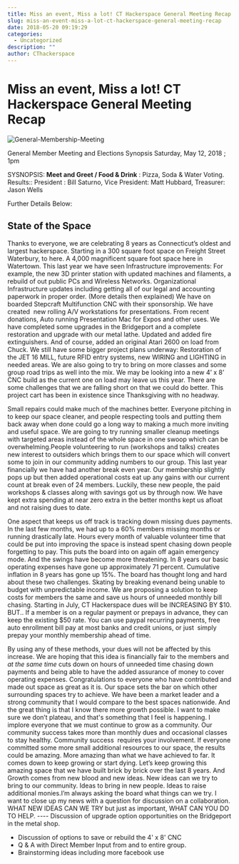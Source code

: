 ```yaml
---
title: Miss an event, Miss a lot! CT Hackerspace General Meeting Recap
slug: miss-an-event-miss-a-lot-ct-hackerspace-general-meeting-recap
date: 2018-05-20 09:19:29
categories:
  - Uncategorized
description: ""
author: CThackerspace
---
```


# Miss an event, Miss a lot! CT Hackerspace General Meeting Recap

![General-Membership-Meeting](/uploads/2018/03/General-Membership-Meeting.png)

General Member Meeting and Elections Synopsis Saturday, May 12, 2018 ; 1pm

SYSNOPSIS: **Meet and Greet / Food & Drink** : Pizza, Soda & Water Voting. Results:: President : Bill Saturno, Vice President: Matt Hubbard, Treasurer: Jason Wells

Further Details Below:

## State of the Space

Thanks to everyone, we are celebrating 8 years as Connecticut’s oldest and largest hackerspace. Starting in a 300 square foot space on Freight Street Waterbury, to here. A 4,000 magnificent square foot space here in Watertown. This last year we have seen Infrastructure improvements: For example, the new 3D printer station with updated machines and filaments, a rebuild of out public PCs and Wireless Networks. Organizational Infrastructure updates including getting all of our legal and accounting paperwork in proper order. (More details then explained) We have on boarded Stepcraft Multifunction CNC with their sponsorship. We have created  new rolling A/V workstations for presentations. From recent donations, Auto running Presentation Mac for Expos and other uses. We have completed some upgrades in the Bridgeport and a complete restoration and upgrade with our metal lathe. Updated and added fire extinguishers. And of course, added an original Atari 2600 on load from Chuck. We still have some bigger project plans underway: Restoration of the JET 16 MILL, future RFID entry systems, new WIRING and LIGHTING in needed areas. We are also going to try to bring on more classes and some group road trips as well into the mix. We may be looking into a new 4’ x 8’ CNC build as the current one on load may leave us this year. There are some challenges that we are falling short on that we could do better. This project cart has been in existence since Thanksgiving with no headway.

Small repairs could make much of the machines better. Everyone pitching in to keep our space cleaner, and people respecting tools and putting them back away when done could go a long way to making a much more inviting and useful space. We are going to try running smaller cleanup meetings with targeted areas instead of the whole space in one swoop which can be overwhelming.People volunteering to run (workshops and talks) creates new interest to outsiders which brings them to our space which will convert some to join in our community adding numbers to our group. This last year financially we have had another break even year. Our membership slightly pops up but then added operational costs eat up any gains with our current count at break even of 24 members. Luckily, these new people, the paid workshops & classes along with savings got us by through now. We have kept extra spending at near zero extra in the better months kept us afloat and not raising dues to date.

One aspect that keeps us off track is tracking down missing dues payments. In the last few months, we had up to a 60% members missing months or running drastically late. Hours every month of valuable volunteer time that could be put into improving the space is instead spent chasing down people forgetting to pay. This puts the board into on again off again emergency mode. And the swings have become more threatening. In 8 years our basic operating expenses have gone up approximately 71 percent. Cumulative inflation in 8 years has gone up 15%. The board has thought long and hard about these two challenges. Skating by breaking evenand being unable to budget with unpredictable income. We are proposing a solution to keep costs for members the same and save us hours of unneeded monthly bill chasing. Starting in July, CT Hackerspace dues will be INCREASING BY $10. BUT.. If a member is on a regular payment or prepays in advance, they can keep the existing $50 rate. You can use paypal recurring payments, free auto enrollment bill pay at most banks and credit unions, or just  simply prepay your monthly membership ahead of time.

By using any of these methods, your dues will not be affected by this increase. We are hoping that this idea is financially fair to the members and _at the same time_ cuts down on hours of unneeded time chasing down payments and being able to have the added assurance of money to cover operating expenses. Congratulations to everyone who have contributed and made out space as great as it is. Our space sets the bar on which other surrounding spaces try to achieve. We have been a market leader and a strong community that I would compare to the best spaces nationwide. And the great thing is that I know there more growth possible. I want to make sure we don’t plateau, and that's something that I feel is happening. I implore everyone that we must continue to grow as a community. Our community success takes more than monthly dues and occasional classes to stay healthy. Community success  requires your involvement. If everyone committed some more small additional resources to our space, the results could be amazing. More amazing than what we have achieved to far. It comes down to keep growing or start dying. Let’s keep growing this amazing space that we have built brick by brick over the last 8 years. And Growth comes from new blood and new ideas. New ideas can we try to bring to our community. Ideas to bring in new people. Ideas to raise additional monies.I’m always asking the board what things can we try. I want to close up my news with a question for discussion on a collaboration. WHAT NEW IDEAS CAN WE TRY but just as important, WHAT CAN YOU DO TO HELP. ---- Discussion of upgrade option opportunities on the Bridgeport in the metal shop.

- Discussion of options to save or rebuild the 4' x 8' CNC
- Q & A with Direct Member Input from and to entire group.
- Brainstorming ideas including more facebook use
